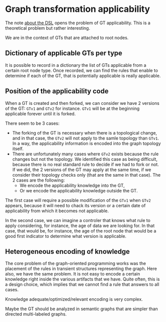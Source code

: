 # Graph transformation applicability

The note [about the DSL](DSL-for-graph-topology-checks.md) opens the problem of GT applicability. This is a theoretical problem but rather interesting.

We are in the context of GTs that are attached to root nodes.

## Dictionary of applicable GTs per type

It is possible to record in a dictionary the list of GTs applicable from a certain root node type. Once recorded, we can find the rules that enable to determine if each of the GT, that is potentially applicable is really applicable.

## Position of the applicability code

When a GT is created and then forked, we can consider we have 2 versions of the GT: `GTv1` and `GTv2` for instance. `GTv1` will be at the beginning applicable forever until it is forked.

There seem to be 3 cases:

  * The forking of the GT is necessary when there is a topological change, and in that case, the `GTv2` will not apply to the samle topology than `GTv1`. In a way, the applicability information is encoded into the graph topology itself.
  * There are unfortunately many cases where `GTv2` exists because the rule changes but not the topology. We identified this case as being difficult, because there is no real standard rule to decide if we had to fork or not. If we did, the 2 versions of the GT may apply at the same time, if we consider their topology checks only (that are the same in that case). The 2 cases are the following:
    * We encode the applicability knowledge into the GT,
	* Or we encode the applicability knowledge outside the GT.
	
The first case will require a possible modification of the `GTv1` when `GTv2` appears, because it will need to chack its version or a certain date of applicability from which it becomes not applicable.

In the second case, we can imagine a controler that knows what rule to apply considering, for instance, the age of data we are looking for. In that case, that would be, for instance, the age of the root node that would be a good first indicator to determine what version is applicable.

## Heterogeneous encoding of knowledge

The core problem of the graph-oriented programming works was the placement of the rules in transient structures representing the graph. Here also, we have the same problem. It is not easy to encode a certain knowledge right inside the various artifacts that we have. Quite often, this is a design choice, which implies that we cannot find a rule that answers to all cases. 

Knowledge adequate/optimized/relevant encoding is very complex.

Maybe the GT should be analyzed in semantic graphs that are simpler than directed multi-labeled graphs.

